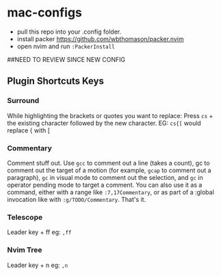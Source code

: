 # mac-configs

- pull this repo into your .config folder.
- install packer https://github.com/wbthomason/packer.nvim
- open nvim and run `:PackerInstall`

##NEED TO REVIEW SINCE NEW CONFIG
## Plugin Shortcuts Keys

### Surround
While highlighting the brackets or quotes you want to replace:
Press `cs` + the existing character followed by the new character.
EG: `cs{[` would replace { with [

### Commentary
Comment stuff out. Use `gcc` to comment out a line (takes a count), gc to comment out the target of a motion (for example, `gcap` to comment out a paragraph), `gc` in visual mode to comment out the selection, and `gc` in operator pending mode to target a comment. You can also use it as a command, either with a range like `:7,17Commentary`, or as part of a :global invocation like with `:g/TODO/Commentary`. That's it.

### Telescope
Leader key + ff eg: `,ff`

### Nvim Tree
Leader key + n eg: `,n`
